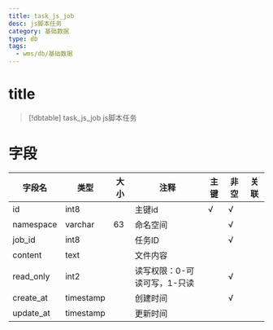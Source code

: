 ```yaml
---
title: task_js_job
desc: js脚本任务
category: 基础数据
type: db
tags:
  - wms/db/基础数据
---
```


# title
>[!dbtable] task_js_job
> js脚本任务

# 字段
| 字段名 | 类型 | 大小 | 注释 | 主键 | 非空 | 关联 |
| --- | --- | --- | --- | --- | --- | --- |
| id | int8 |  | 主键id | √ | √ |  |
| namespace | varchar | 63 | 命名空间 |  | √ |  |
| job_id | int8 |  | 任务ID |  | √ |  |
| content | text |  | 文件内容 |  |  |  |
| read_only | int2 |  | 读写权限：0-可读可写，1-只读 |  | √ |  |
| create_at | timestamp |  | 创建时间 |  | √ |  |
| update_at | timestamp |  | 更新时间 |  |  |  |

